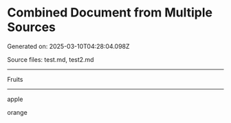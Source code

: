 # Combined Document from Multiple Sources

Generated on: 2025-03-10T04:28:04.098Z

Source files: test.md, test2.md

---

Fruits

---

apple

orange
